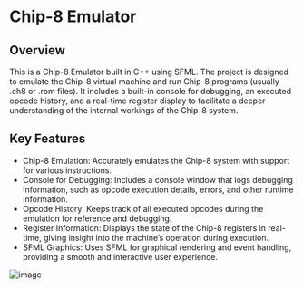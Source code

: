 # Chip-8 Emulator
## Overview
This is a Chip-8 Emulator built in C++ using SFML. The project is designed to emulate the Chip-8 virtual machine and run Chip-8 programs (usually .ch8 or .rom files). It includes a built-in console for debugging, an executed opcode history, and a real-time register display to facilitate a deeper understanding of the internal workings of the Chip-8 system.

## Key Features
- Chip-8 Emulation: Accurately emulates the Chip-8 system with support for various instructions.
- Console for Debugging: Includes a console window that logs debugging information, such as opcode execution details, errors, and other runtime information.
- Opcode History: Keeps track of all executed opcodes during the emulation for reference and debugging.
- Register Information: Displays the state of the Chip-8 registers in real-time, giving insight into the machine’s operation during execution.
- SFML Graphics: Uses SFML for graphical rendering and event handling, providing a smooth and interactive user experience.

![image](https://github.com/user-attachments/assets/74d1b251-f696-46d1-9e86-a93aff56382b)
